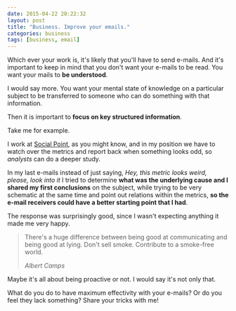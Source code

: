 ```yaml
---
date: 2015-04-22 20:22:32
layout: post
title: "Business. Improve your emails."
categories: business
tags: [business, email]
---
```


Which ever your work is, it's likely that you'll have to send e-mails. And it's important to keep in mind that you don't want your e-mails to be read. You want your mails to **be understood**.

I would say more. You want your mental state of knowledge on a particular subject to be transferred to someone who can do something with that information.

Then it is important to **focus on key structured information**.

Take me for example.

I work at [Social Point][socialpoint], as you might know, and in my position we have to watch over the metrics and report back when something looks odd, so _analysts_ can do a deeper study.

In my last e-mails instead of just saying, _Hey, this metric looks weird, please, look into it_ I tried to determine **what was the underlying cause and I shared my first conclusions** on the subject, while trying to be very schematic at the same time and point out relations within the metrics, **so the e-mail receivers could have a better starting point that I had**.

The response was surprisingly good, since I wasn't expecting anything it made me very happy.

<blockquote><p>There's a huge difference between being good at communicating and being good at lying. Don't sell smoke. Contribute to a smoke-free world.</p><footer><cite>Albert Camps</cite></footer></blockquote>

Maybe it's all about being proactive or not. I would say it's not only that.

What do you do to have maximum effectivity with your e-mails? Or do you feel they lack something? Share your tricks with me!

[socialpoint]: http://www.socialpoint.es

